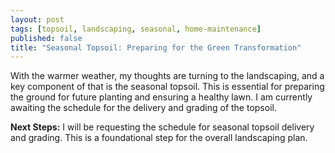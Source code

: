 ```yaml
---
layout: post
tags: [topsoil, landscaping, seasonal, home-maintenance]
published: false
title: "Seasonal Topsoil: Preparing for the Green Transformation"
---
```


With the warmer weather, my thoughts are turning to the landscaping, and a key component of that is the seasonal topsoil. This is essential for preparing the ground for future planting and ensuring a healthy lawn. I am currently awaiting the schedule for the delivery and grading of the topsoil.

**Next Steps:** I will be requesting the schedule for seasonal topsoil delivery and grading. This is a foundational step for the overall landscaping plan.
